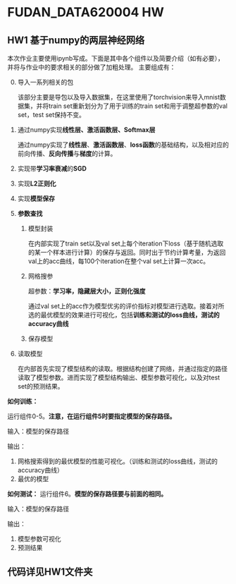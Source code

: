 # FUDAN_DATA620004 HW
## HW1 基于numpy的两层神经网络
本次作业主要使用ipynb写成。下面是其中各个组件以及简要介绍（如有必要），并将与作业中的要求相关的部分做了加粗处理。
主要组成有：

0. 导入一系列相关的包
   
   该部分主要是导包以及导入数据集，在这里使用了torchvision来导入mnist数据集，并将train set重新划分为了用于训练的train set和用于调整超参数的val set，test set保持不变。

1. 通过numpy实现**线性层、激活函数层、Softmax层**
   
   通过numpy实现了**线性层**、**激活函数层**、**loss函数**的基础结构，以及相对应的前向传播、**反向传播**与**梯度**的计算。

2. 实现带**学习率衰减**的**SGD**
   
3. 实现**L2正则化**
   
4. 实现**模型保存**
   
5. **参数查找**
   
   1. 模型封装

      在内部实现了train set以及val set上每个iteration下loss（基于随机选取的某一个样本进行计算）的保存与返回。同时出于节约计算考量，为返回val上的acc曲线，每100个iteration在整个val set上计算一次acc。

   2. 网格搜参
   
      超参数：**学习率，隐藏层大小，正则化强度**

      通过val set上的acc作为模型优劣的评价指标对模型进行选取。接着对所选的最优模型的效果进行可视化，包括**训练和测试的loss曲线，测试的accuracy曲线**

   3. 保存模型

6. 读取模型
   
   在内部首先实现了模型结构的读取。根据结构创建了网络，并通过指定的路径读取了模型参数。进而实现了模型结构输出、模型参数可视化，以及对test set的预测结果。
   

**如何训练：**

运行组件0-5。**注意，在运行组件5时要指定模型的保存路径。**

输入：模型的保存路径

输出：
1. 网格搜索得到的最优模型的性能可视化。（训练和测试的loss曲线，测试的accuracy曲线）
2. 最优的模型

**如何测试：**
运行组件6。**模型的保存路径要与前面的相同。**

输入：模型的保存路径

输出：
1. 模型参数可视化
2. 预测结果

## 代码详见HW1文件夹